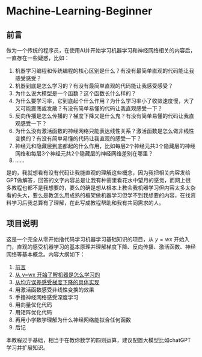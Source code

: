 # Machine-Learning-Beginner

## 前言

做为一个传统的程序员，在使用AI并开始学习机器学习和神经网络相关的内容后，一直存在一些疑惑，比如：

1. 机器学习编程和传统编程的核心区别是什么？有没有最简单直观的代码能让我感受感受？
2. 机器到底是怎么学习的？有没有最简单直观的代码能让我感受感受？
3. 为什么说大模型是一个函数？这个函数长什么样的？
4. 为什么要学习率，它到底起个什么作用？为什么学习率小了收敛速度慢，大了又可能震荡或发散？有没有简单易懂的代码让我直观感受一下？
5. 反向传播是怎么传播的？梯度下降又是什么鬼？有没有简单易懂的代码让我直观感受一下？
6. 为什么没有激活函数的神经网络只能表达线性关系？激活函数是怎么做非线性变换的？有没有简单易懂的代码让我直观的感受一下？
7. 神经元和隐藏层到底都起的什么作用，比如每层2个神经元共3个隐藏层的神经网络和每层3个神经元共2个隐藏层的神经网络差别在哪里？
8. ……

是的，我就想看有没有代码让我能直观的理解这些概念，因为我把相关内容发给GPT做解答，回答的文字内容总是让我有种雾里看花水中望月的感觉，而网上很多教程也都不是我想要的，要么的确是想从根本上教会我机器学习但内容太多太杂看的头大，要么是教怎么用成熟的框架做机器学习但学不到我想要的内容，在找资料学习后我总算有了理解，在此写成教程帮助和我有共同需求的人。

## 项目说明 

这是一个完全从零开始撸代码学习机器学习基础知识的项目，从 $y=wx$ 开始入门，直观的感受机器学习的基本原理并理解梯度下降、反向传播、激活函数、神经网络等基本概念。内容大纲如下：

1. [前言](README.md)
2. [从 y=wx 开始了解机器是怎么学习的](ML01.ipynb)
3. [从均方误差感受梯度下降的具体实现](ML02.ipynb)
4. 用激活函数感受非线性变换的效果
5. 手撸神经网络感受深度学习
6. 用向量优化代码
7. 用矩阵优化代码
8. 再用小学数学理解为什么神经网络能拟合任何函数
9. 后记

本教程过于基础，相当于在教你数学的四则运算，建议配置大模型比如chatGPT学习并扩展知识。